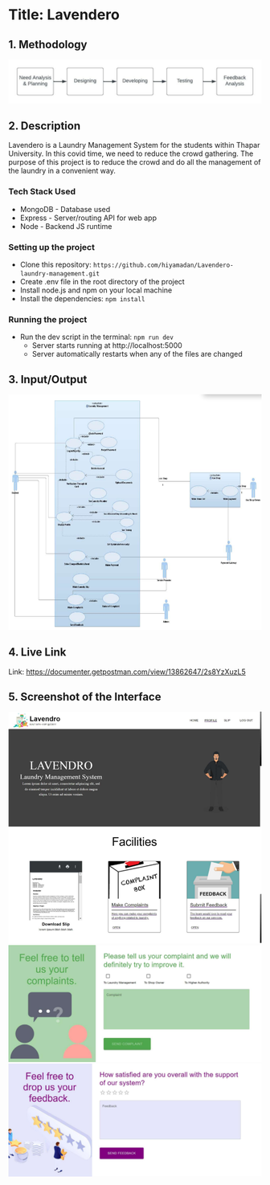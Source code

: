 # Title: Lavendero

## 1. Methodology

![](readme_images/Methodology.png)

## 2. Description
Lavendero is a Laundry Management System for the students within Thapar University. In this covid time, we need to reduce the crowd gathering. The purpose of this project is to reduce the crowd and do all the management of the laundry in a convenient way. 


### Tech Stack Used

- MongoDB - Database used
- Express - Server/routing API for web app
- Node - Backend JS runtime

### Setting up the project

- Clone this repository: `https://github.com/hiyamadan/Lavendero-laundry-management.git`
- Create .env file in the root directory of the project
- Install node.js and npm on your local machine
- Install the dependencies: `npm install`

### Running the project

- Run the dev script in the terminal: `npm run dev`
  - Server starts running at http://localhost:5000
  - Server automatically restarts when any of the files are changed

## 3. Input/Output

![](readme_images/use_case.png)

## 4. Live Link

Link: https://documenter.getpostman.com/view/13862647/2s8YzXuzL5

## 5. Screenshot of the Interface

![](readme_images/ui1.png)
![](readme_images/ui2.png)
![](readme_images/ui3.png)
